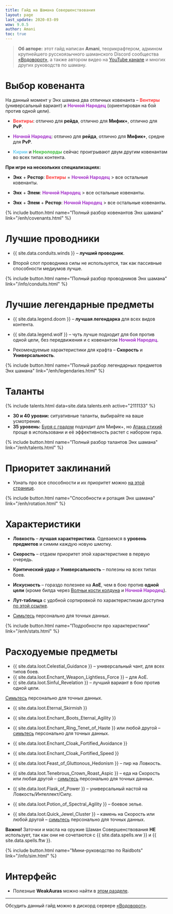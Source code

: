 ```yaml
---
title: Гайд на Шамана Совершенствования
layout: page
last_update: 2020-03-09
wow: 9.0.5
author: Amani
toc: true
---
```

> **Об авторе:** этот гайд написан **Amani**, теорикрафтером, админом крупнейшего русскоязычного шаманского Discord сообщества [«Водоворот»](https://discord.gg/8Bag6kT), а также автором видео на [YouTube канале](https://youtube.com/channel/UC5IikzgR1TeED-DxPLqISHg) и многих других руководств по шаману. 

# Выбор ковенанта

На данный момент у Энх шамана два отличных ковенанта – <span style="color:#ff4040;font-size:1em;">**Вентиры**</span> (универсальный вариант) и <span style="color:#a330c9;font-size:1em;">**Ночной Народец**</span> (ориентирован на бой против одной цели). 

* <span style="color:#ff4040;font-size:1em;">**Вентиры**</span>: отлично для **рейда**, отлично для **Мифик+**, отлично для **PvP**.

* <span style="color:#a330c9;font-size:1em;">**Ночной Народец**</span>: отлично для **рейда**, отлично для **Мифик+**, средне для **PvP**.

* <span style="color:#68ccef;font-size:1em;">**Кирии**</span> и <span style="color:#40bf40;font-size:1em;">**Некролорды**</span> сейчас проигрывают двум другим ковенантам во всех типах контента.

**При игре на нескольких специализациях:**

* **Энх** + **Рестор**: <span style="color:#ff4040;font-size:1em;">**Вентиры**</span> = <span style="color:#a330c9;font-size:1em;">**Ночной Народец**</span> > все остальные ковенанты.

* **Энх** + **Элем**: <span style="color:#a330c9;font-size:1em;">**Ночной Народец**</span> > все остальные ковенанты.

* **Энх** + **Элем** + **Рестор**: <span style="color:#a330c9;font-size:1em;">**Ночной Народец**</span> > все остальные ковенанты.

{% include button.html name="Полный разбор ковенантов Энх шамана" link="/enh/covenants.html" %}  

# Лучшие проводники

* {{ site.data.conduits.winds }} – **лучший проводник**. 

* Второй слот проводника силы не используется, так как пассивные способности медиумов лучше.

{% include button.html name="Полный разбор проводников Энх шамана" link="/info/conduits.html" %}  

<p></p>

# Лучшие легендарные предметы

* {{ site.data.legend.doom }} – **лучшая легендарка** для всех видов контента.
* {{ site.data.legend.wolf }} – чуть лучше подходит для боя против одной цели, без передвижения и с ковенантом <span style="color:#a330c9;font-size:1em;">**Ночной Народец**</span>.

* Рекомендуемые характеристики для крафта – **Скорость** и **Универсальность**.

{% include button.html name="Полный разбор легендарных предметов Энх шамана" link="/enh/legendaries.html" %}  

<p></p>

# Таланты

{% include talents.html data=site.data.talents.enh active="2111133" %}

* **30 и 40 уровни:** ситуативные таланты, выбирайте на ваше усмотрение.
* **35 уровень:** [Буря с градом](https://ru.wowhead.com/spell=334195) подходит для Мифик+, но [Атакa стихий](https://ru.wowhead.com/spell=210853) проще в использовани и её эффективность растет с набором гира. 

{% include button.html name="Полный разбор талантов Энх шамана" link="/enh/talents.html" %}  

<p></p>

# Приоритет заклинаний

* Узнать про все способности и их приоритет можно [на этой странице](/enh/rotation.html).

{% include button.html name="Способности и ротация Энх шамана" link="/enh/rotation.html" %}  

<p></p>

# Характеристики

* **Ловкость** – **лучшая характеристика**. Одеваемся в **уровень предметов** и симим каждую новую шмотку.
* **Скорость** –  отдаем приоритет этой характеристике в первую очередь.
* **Критический удар** и **Универсальность** – полезны на всех типах боев.
* **Искусность** – гораздо полезнее на **АоЕ**, чем в бою против **одной цели** (кроме билда через [Волчьи кости колдуна](https://ru.wowhead.com/spell=335897) и <span style="color:#a330c9;font-size:1em;">**Ночной Народец**</span>).

* **Лут-таблица** с удобной сортировкой по характеристикам доступна [по этой ссылке](https://docs.google.com/spreadsheets/d/1Bftzvy3ROXWSYNBXiccWVYnsHQOiLsFp4NSrEgsEo2U/copy).

* [Симьтесь](https://www.raidbots.com/simbot) персонально для точных данных.

{% include button.html name="Подробности про характеристики" link="/enh/stats.html" %}  

<p></p>

# Расходуемые предметы

* {{ site.data.loot.Celestial_Guidance }} – универсальный чант, для всех типов боев.
* {{ site.data.loot.Enchant_Weapon_Lightless_Force }} – для АоЕ.
* {{ site.data.loot.Sinful_Revelation }} – лучший вариант в бою против одной цели.

[Симьтесь](https://www.raidbots.com/simbot) персонально для точных данных.

* {{ site.data.loot.Eternal_Skirmish }}
* {{ site.data.loot.Enchant_Boots_Eternal_Agility }}
* {{ site.data.loot.Enchant_Ring_Tenet_of_Haste }} или любой другой – [симьтесь](https://www.raidbots.com/simbot) персонально для точных данных.
* {{ site.data.loot.Enchant_Cloak_Fortified_Avoidance }}
* {{ site.data.loot.Enchant_Cloak_Fortified_Speed }}

* {{ site.data.loot.Feast_of_Gluttonous_Hedonism }} – пир на Ловкость.
* {{ site.data.loot.Tenebrous_Crown_Roast_Aspic }} – еда на Скорость или любая другой – [симьтесь](https://www.raidbots.com/simbot) персонально для точных данных.

* {{ site.data.loot.Flask_of_Power }} – универсальный настой на Ловкость/Интеллект/Силу.

* {{ site.data.loot.Potion_of_Spectral_Agility }} – боевое зелье.

* {{ site.data.loot.Quick_Jewel_Cluster }} – камень на Скорость или любой другой – [симьтесь](https://www.raidbots.com/simbot) персонально для точных данных.

**Важно!** Заточки и масла на оружие Шаман Совершенствования **НЕ** использует, так как они не сочетаются с {{ site.data.spells.ww }} и {{ site.data.spells.ftw }}.

{% include button.html name="Мини-руководство по Raidbots" link="/info/sim.html" %}  

<p></p>

# Интерфейс

* Полезные **WeakAuras** можно найти в [этом разделе](/enh/weakauras.html).

<hr>

<p></p>

Обсудить данный гайд можно в дискорд сервере [«Водоворот»](https://discord.gg/8Bag6kT).
